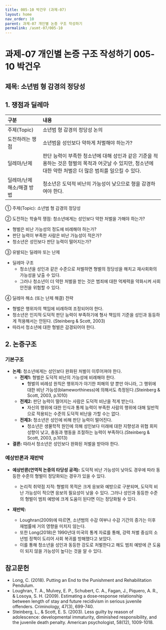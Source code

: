 ```yaml
---
title: 005-10 박건우 (과제-07)
layout: home
nav_order: 10
parent: 과제-07 개인별 논증 구조 작성하기
permalink: /asmt-07/005-10
---
```


# 과제-07 개인별 논증 구조 작성하기 005-10 박건우  

## 제목: 소년범 형 감경의 정당성  

## 1. 쟁점과 딜레마  

| 구분 | 내용 |
|:---|:---|
| 주제(Topic) | 소년범 형 감경의 정당성 논의 |
| 도전하려는 쟁점 | 소년범을 성인보다 약하게 처벌해야 하는가? |
| 딜레마/난제 | 판단 능력이 부족한 청소년에 대해 성인과 같은 기준을 적용하는 것은 형벌의 목적과 어긋날 수 있지만, 청소년에 대한 약한 처벌은 더 많은 범죄를 일으킬 수 있다. |
| 딜레마/난제 해소/해결 방법 | 청소년은 도덕적 비난의 가능성이 낮으므로 형을 감경하여야 한다. |

① 주제(Topic): 소년범 형 감경의 정당성

② 도전하는 학술적 쟁점: 청소년에게는 성인보다 약한 처벌을 가해야 하는가?

- 형벌은 비난 가능성의 정도에 비례해야 하는가?  
- 판단 능력이 부족한 사람은 비난 가능성이 적은가?
- 청소년은 성인보다 판단 능력이 떨어지는가?

③ 유발되는 딜레마 또는 난제

- 딜레마 구조
  - 청소년을 성인과 같은 수준으로 처벌하면 형벌의 정당성을 해치고 재사회화의 가능성을 낮출 수 있다.
  - 그러나 청소년이 더 약한 처벌을 받는 것은 범죄에 대한 억제력을 약화시켜 사회 안전을 위협할 수 있다.

④ 딜레마 해소 (또는 난제 해결) 전략

- 형벌은 행위자의 책임에 비례하여 조정되어야 한다.
- 청소년은 인지적·도덕적 판단 능력이 부족하기에 형사 책임의 기준을 성인과 동등하게 적용해서는 안된다. (Steinberg & Scott, 2003)
- 따라서 청소년에 대한 형벌은 감경되어야 한다.

## 2. 논증구조  

### 기본구조  

- **논제:** 청소년에게는 성인보다 완화된 처벌이 이루어져야 한다.  
  - **전제1:** 형벌은 도덕적 비난의 가능성에 비례해야 한다.  
    - 형벌의 비례성 원칙은 행위자가 야기한 피해의 양 뿐만 아니라, 그 행위에 대한 비난 가능성(blameworthiness)에 의해서도 측정된다.(Steinberg & Scott, 2003, p.1010)  
  - **전제2:** 판단 능력이 떨어지는 사람은 도덕적 비난을 적게 받는다.  
    - 자신의 행위에 대한 인식과 통제 능력이 부족한 사람의 행위에 대해 일반적으로 적용되는 수준의 도덕적 비난을 가할 수는 없다.  
  - **전제3:** 청소년은 성인에 비해 판단 능력이 떨어진다.  
    - 청소년은 생물학적 원인에 의해 성인보다 미래에 대한 지향성과 위협 회피 성향이 낮고, 충동과 행동을 조절하는 능력이 부족하다.(Steinberg & Scott, 2003, p.1013)  
- **결론:**  따라서 청소년은 성인보다 완화된 처벌을 받아야 한다.  

### 예상반론과 재반박

- **예상반론(연역적 논증의 타당성 공격):** 도덕적 비난 가능성이 낮아도 경우에 따라 동등한 수준의 형벌이 정당화되는 경우가 있을 수 있다.
  - 논리적 취약점 지적: 형벌의 목적은 크게 응보와 예방으로 구분되며, 도덕적 비난 가능성이 적으면 응보의 필요성이 낮을 수 있다. 그러나 성인과 동등한 수준의 형벌이 범죄 예방에 크게 도움이 된다면 이는 정당화될 수 있다.

- **재반박:** 
  - Loughran(2009)에 따르면, 소년범의 수감 여부나 수감 기간의 증가는 이후 재범률에 거의 영향을 미치지 않는다.
  - 또한 Long(2018)은 1990년대 미국의 통계 자료를 통해, 강력 처벌 중심의 소년범 정책이 도리어 사회 복귀를 방해했다고 보았다.
  - 이를 통해 청소년을 성인과 동등한 강도로 처벌한다고 해도 범죄 예방에 큰 도움이 되지 않을 가능성이 높다는 것을 알 수 있다.

## 참고문헌

- Long, C. (2018). Putting an End to the Punishment and Rehabilitation Pendulum.
- Loughran, T. A., Mulvey, E. P., Schubert, C. A., Fagan, J., Piquero, A. R., & Losoya, S. H. (2009). Estimating a dose‐response relationship between length of stay and future recidivism in serious juvenile offenders. Criminology, 47(3), 699-740.
- Steinberg, L., & Scott, E. S. (2003). Less guilty by reason of adolescence: developmental immaturity, diminished responsibility, and the juvenile death penalty. American psychologist, 58(12), 1009-1018.





